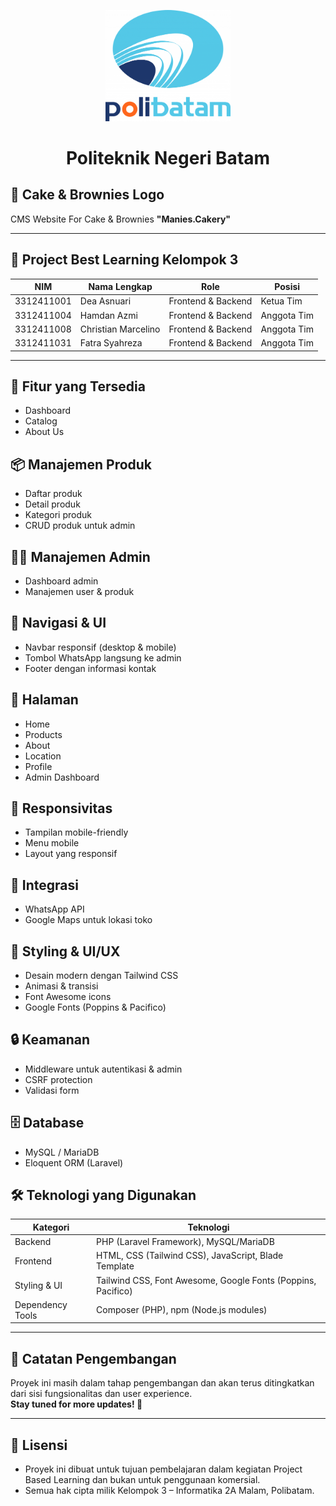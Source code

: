 <p align="center">
  <img src="logo-polibatam.png" width="200">

</p>

<h1 align="center">Politeknik Negeri Batam</h1>

## 🍰 Cake & Brownies Logo

CMS Website For Cake & Brownies **"Manies.Cakery"**

---

## 📄 Project Best Learning Kelompok 3

| NIM        | Nama Lengkap          | Role                | Posisi       |
|------------|------------------------|---------------------|--------------|
| 3312411001 | Dea Asnuari            | Frontend & Backend  | Ketua Tim    |
| 3312411004 | Hamdan Azmi            | Frontend & Backend  | Anggota Tim  |
| 3312411008 | Christian Marcelino    | Frontend & Backend  | Anggota Tim  |
| 3312411031 | Fatra Syahreza         | Frontend & Backend  | Anggota Tim  |

---

## 🔧 Fitur yang Tersedia
- Dashboard  
- Catalog  
- About Us  
   

## 📦 Manajemen Produk
- Daftar produk  
- Detail produk  
- Kategori produk  
- CRUD produk untuk admin  

## 🧑‍💼 Manajemen Admin
- Dashboard admin  
- Manajemen user & produk  

## 🧭 Navigasi & UI
- Navbar responsif (desktop & mobile)   
- Tombol WhatsApp langsung ke admin  
- Footer dengan informasi kontak  

## 📄 Halaman
- Home  
- Products  
- About  
- Location  
- Profile  
- Admin Dashboard  

## 📱 Responsivitas
- Tampilan mobile-friendly  
- Menu mobile  
- Layout yang responsif  

## 🔗 Integrasi
- WhatsApp API  
- Google Maps untuk lokasi toko  

## 🎨 Styling & UI/UX
- Desain modern dengan Tailwind CSS  
- Animasi & transisi  
- Font Awesome icons  
- Google Fonts (Poppins & Pacifico)  

## 🔒 Keamanan
- Middleware untuk autentikasi & admin  
- CSRF protection  
- Validasi form  

## 🗄️ Database
- MySQL / MariaDB  
- Eloquent ORM (Laravel)  

## 🛠️ Teknologi yang Digunakan

| Kategori        | Teknologi                                                                 |
|-----------------|---------------------------------------------------------------------------|
| Backend         | PHP (Laravel Framework), MySQL/MariaDB                                   |
| Frontend        | HTML, CSS (Tailwind CSS), JavaScript, Blade Template                     |
| Styling & UI    | Tailwind CSS, Font Awesome, Google Fonts (Poppins, Pacifico)             |
| Dependency Tools| Composer (PHP), npm (Node.js modules)                                    |

---

## 🚀 Catatan Pengembangan

Proyek ini masih dalam tahap pengembangan dan akan terus ditingkatkan dari sisi fungsionalitas dan user experience.  
**Stay tuned for more updates! 🌸**

---

## 📌 Lisensi
- Proyek ini dibuat untuk tujuan pembelajaran dalam kegiatan Project Based Learning dan bukan untuk penggunaan komersial.  
- Semua hak cipta milik Kelompok 3 – Informatika 2A Malam, Polibatam.
